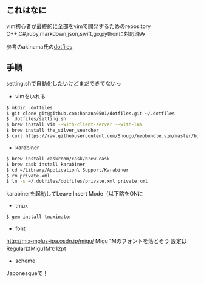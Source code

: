 ## これはなに
vim初心者が最終的に全部をvimで開発するためのrepository  
C++,C#,ruby,markdown,json,swift,go,pythonに対応済み   

参考のakinama氏の[dotfiles](https://github.com/akinama/dotfiles)  

## 手順

setting.shで自動化したいけどまだできてないっ

- vimをいれる

```sh
$ mkdir .dotfiles
$ git clone git@github.com:hanana0501/dotfiles.git ~/.dotfiles
$ .dotfiles/setting.sh
$ brew install vim --with-client-server --with-lua
$ brew install the_silver_searcher
$ curl https://raw.githubusercontent.com/Shougo/neobundle.vim/master/bin/install.sh | sh
```

- karabiner

```sh
$ brew install caskroom/cask/brew-cask
$ brew cask install karabiner
$ cd ~/Library/Application\ Support/Karabiner
$ rm private.xml
$ ln -s ~/.dotfiles/dotfiles/private.xml private.xml
```

karabinerを起動してLeave Insert Mode（以下略をONに

- tmux
```sh
$ gem install tmuxinator
```

- font

http://mix-mplus-ipa.osdn.jp/migu/
Migu 1Mのフォントを落とそう
設定はRegularはMigu1Mで12pt

- scheme

Japonesqueで！
